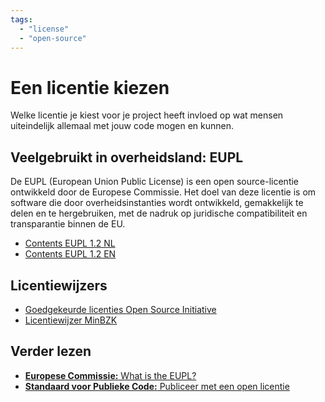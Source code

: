 ```yaml
---
tags:
  - "license"
  - "open-source"
---
```


# Een licentie kiezen

Welke licentie je kiest voor je project heeft invloed op wat mensen uiteindelijk allemaal met jouw code mogen en kunnen.

## Veelgebruikt in overheidsland: EUPL

De EUPL (European Union Public License) is een open source-licentie ontwikkeld door de Europese Commissie. Het doel van deze licentie is om software die door overheidsinstanties wordt ontwikkeld, gemakkelijk te delen en te hergebruiken, met de nadruk op juridische compatibiliteit en transparantie binnen de EU.

- [Contents EUPL 1.2 NL](https://interoperable-europe.ec.europa.eu/sites/default/files/inline-files/EUPL%20v1_2%20NL.txt)
- [Contents EUPL 1.2 EN](https://interoperable-europe.ec.europa.eu/sites/default/files/custom-page/attachment/2020-03/EUPL-1.2%20EN.txt)

## Licentiewijzers

- [Goedgekeurde licenties Open Source Initiative](https://opensource.org/licenses)
- [Licentiewijzer MinBZK](https://licentiewijzer.org/)

## Verder lezen

- [**Europese Commissie:** What is the EUPL?](https://commission.europa.eu/about/departments-and-executive-agencies/digital-services/open-source-strategy-history/european-union-public-licence_en)
- [**Standaard voor Publieke Code:** Publiceer met een open licentie](https://codefor.nl/community-translations-standard/nl/criteria/publish-with-an-open-license.html)
